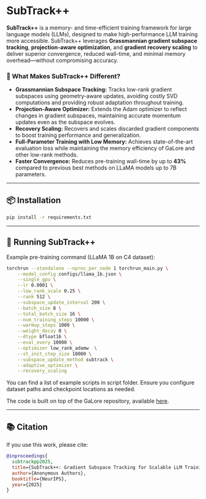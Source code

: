 # SubTrack++

**SubTrack++** is a memory- and time-efficient training framework for large language models (LLMs), designed to make high-performance LLM training more accessible. SubTrack++ leverages **Grassmannian gradient subspace tracking**, **projection-aware optimization**, and **gradient recovery scaling** to deliver superior convergence, reduced wall-time, and minimal memory overhead—without compromising accuracy.

### 🚀 What Makes SubTrack++ Different?

* **Grassmannian Subspace Tracking:** Tracks low-rank gradient subspaces using geometry-aware updates, avoiding costly SVD computations and providing robust adaptation throughout training.
* **Projection-Aware Optimizer:** Extends the Adam optimizer to reflect changes in gradient subspaces, maintaining accurate momentum updates even as the subspace evolves.
* **Recovery Scaling:** Recovers and scales discarded gradient components to boost training performance and generalization.
* **Full-Parameter Training with Low Memory:** Achieves state-of-the-art evaluation loss while maintaining the memory efficiency of GaLore and other low-rank methods.
* **Faster Convergence:** Reduces pre-training wall-time by up to **43%** compared to previous best methods on LLaMA models up to 7B parameters.


---

## 📦 Installation

```bash
pip install -r requirements.txt
```

---

## 🧪 Running SubTrack++

Example pre-training command (LLaMA 1B on C4 dataset):

```bash
torchrun --standalone --nproc_per_node 1 torchrun_main.py \
    --model_config configs/llama_1b.json \
    --single_gpu \
    --lr 0.0001 \
    --low_rank_scale 0.25 \
    --rank 512 \
    --subspace_update_interval 200 \
    --batch_size 8 \
    --total_batch_size 16 \
    --num_training_steps 10000 \
    --warmup_steps 1000 \
    --weight_decay 0 \
    --dtype bfloat16 \
    --eval_every 10000 \
    --optimizer low_rank_adamw  \
    --st_init_step_size 10000 \
    --subspace_update_method subtrack \
    --adaptive_optimizer \
    --recovery_scaling
```

You can find a list of  example scripts in script folder.
Ensure you configure dataset paths and checkpoint locations as needed.

The code is built on top of the GaLore repository, available [here](https://github.com/jiaweizzhao/GaLore).

---

## 📚 Citation

If you use this work, please cite:

```bibtex
@inproceedings{
  subtrackpp2025,
  title={SubTrack++: Gradient Subspace Tracking for Scalable LLM Training},
  author={Anonymous Authors},
  booktitle={NeurIPS},
  year={2025}
}
```

